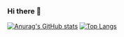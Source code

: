 ### Hi there 👋

[![Anurag's GitHub stats](https://github-readme-stats.vercel.app/api?username=TuongLL&show_icons=true&theme=moltack)](https://github.com/TuongLL)
[![Top Langs](https://github-readme-stats.vercel.app/api/top-langs/?username=TuongLL&layout=compact)](https://github.com/TuongLL)

